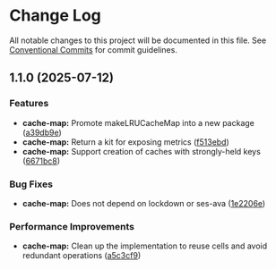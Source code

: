 # Change Log

All notable changes to this project will be documented in this file.
See [Conventional Commits](https://conventionalcommits.org) for commit guidelines.

## 1.1.0 (2025-07-12)


### Features

* **cache-map:** Promote makeLRUCacheMap into a new package ([a39db9e](https://github.com/endojs/endo/commit/a39db9e03dd9bdcc20e25bb857351ca5bfe314ef))
* **cache-map:** Return a kit for exposing metrics ([f513ebd](https://github.com/endojs/endo/commit/f513ebd36c01ce45eb2684d5f9db4db57a4ac526))
* **cache-map:** Support creation of caches with strongly-held keys ([6671bc8](https://github.com/endojs/endo/commit/6671bc8655a62f3238df7ff4364a39d556d218cc))


### Bug Fixes

* **cache-map:** Does not depend on lockdown or ses-ava ([1e2206e](https://github.com/endojs/endo/commit/1e2206e25ff534443319704a93e0d72ab77ffb62))


### Performance Improvements

* **cache-map:** Clean up the implementation to reuse cells and avoid redundant operations ([a5c3cf9](https://github.com/endojs/endo/commit/a5c3cf9d67b42486c7dfca4d92264962badc7504))
